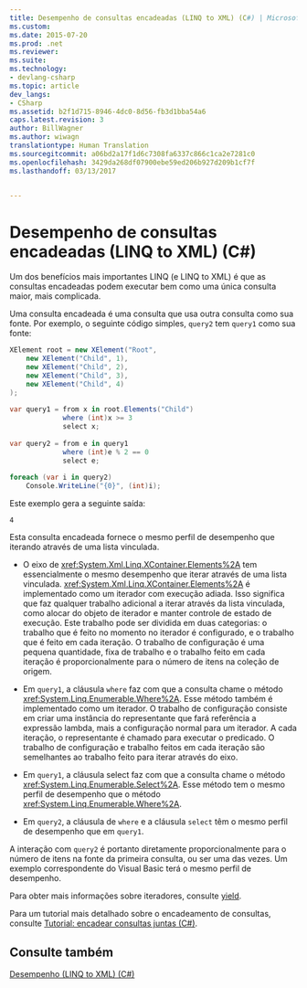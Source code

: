 ```yaml
---
title: Desempenho de consultas encadeadas (LINQ to XML) (C#) | Microsoft Docs
ms.custom: 
ms.date: 2015-07-20
ms.prod: .net
ms.reviewer: 
ms.suite: 
ms.technology:
- devlang-csharp
ms.topic: article
dev_langs:
- CSharp
ms.assetid: b2f1d715-8946-4dc0-8d56-fb3d1bba54a6
caps.latest.revision: 3
author: BillWagner
ms.author: wiwagn
translationtype: Human Translation
ms.sourcegitcommit: a06bd2a17f1d6c7308fa6337c866c1ca2e7281c0
ms.openlocfilehash: 3429da268df07900ebe59ed206b927d209b1cf7f
ms.lasthandoff: 03/13/2017


---
```

# <a name="performance-of-chained-queries-linq-to-xml-c"></a>Desempenho de consultas encadeadas (LINQ to XML) (C#)
Um dos benefícios mais importantes LINQ (e LINQ to XML) é que as consultas encadeadas podem executar bem como uma única consulta maior, mais complicada.  
  
 Uma consulta encadeada é uma consulta que usa outra consulta como sua fonte. Por exemplo, o seguinte código simples, `query2` tem `query1` como sua fonte:  
  
```csharp  
XElement root = new XElement("Root",  
    new XElement("Child", 1),  
    new XElement("Child", 2),  
    new XElement("Child", 3),  
    new XElement("Child", 4)  
);  
  
var query1 = from x in root.Elements("Child")  
             where (int)x >= 3  
             select x;  
  
var query2 = from e in query1  
             where (int)e % 2 == 0  
             select e;  
  
foreach (var i in query2)  
    Console.WriteLine("{0}", (int)i);  
```  
  
 Este exemplo gera a seguinte saída:  
  
```  
4  
```  
  
 Esta consulta encadeada fornece o mesmo perfil de desempenho que iterando através de uma lista vinculada.  
  
-   O eixo de <xref:System.Xml.Linq.XContainer.Elements%2A> tem essencialmente o mesmo desempenho que iterar através de uma lista vinculada. <xref:System.Xml.Linq.XContainer.Elements%2A> é implementado como um iterador com execução adiada. Isso significa que faz qualquer trabalho adicional a iterar através da lista vinculada, como alocar do objeto de iterador e manter controle de estado de execução. Este trabalho pode ser dividida em duas categorias: o trabalho que é feito no momento no iterador é configurado, e o trabalho que é feito em cada iteração. O trabalho de configuração é uma pequena quantidade, fixa de trabalho e o trabalho feito em cada iteração é proporcionalmente para o número de itens na coleção de origem.  
  
-   Em `query1`, a cláusula `where` faz com que a consulta chame o método <xref:System.Linq.Enumerable.Where%2A>. Esse método também é implementado como um iterador. O trabalho de configuração consiste em criar uma instância do representante que fará referência a expressão lambda, mais a configuração normal para um iterador. A cada iteração, o representante é chamado para executar o predicado. O trabalho de configuração e trabalho feitos em cada iteração são semelhantes ao trabalho feito para iterar através do eixo.  
  
-   Em `query1`, a cláusula select faz com que a consulta chame o método <xref:System.Linq.Enumerable.Select%2A>. Esse método tem o mesmo perfil de desempenho que o método <xref:System.Linq.Enumerable.Where%2A>.  
  
-   Em `query2`, a cláusula de `where` e a cláusula `select` têm o mesmo perfil de desempenho que em `query1`.  
  
 A interação com `query2` é portanto diretamente proporcionalmente para o número de itens na fonte da primeira consulta, ou ser uma das vezes. Um exemplo correspondente do Visual Basic terá o mesmo perfil de desempenho.  
  
 Para obter mais informações sobre iteradores, consulte [yield](../../../../csharp/language-reference/keywords/yield.md).  
  
 Para um tutorial mais detalhado sobre o encadeamento de consultas, consulte [Tutorial: encadear consultas juntas (C#)](http://msdn.microsoft.com/library/c08d228a-f07a-4c98-810f-1bf0e8f2257c).  
  
## <a name="see-also"></a>Consulte também  
 [Desempenho (LINQ to XML) (C#)](../../../../csharp/programming-guide/concepts/linq/performance-linq-to-xml.md)
